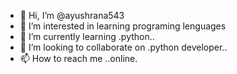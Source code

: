 - 👋 Hi, I’m @ayushrana543
- 👀 I’m interested in learning programing lenguages
- 🌱 I’m currently learning .python..
- 💞️ I’m looking to collaborate on .python developer..
- 📫 How to reach me ..online.

<!---
ayushrana543/ayushrana543 is a ✨ special ✨ repository because its `README.md` (this file) appears on your GitHub profile.
You can click the Preview link to take a look at your changes.
--->

